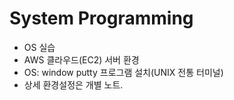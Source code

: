 # System Programming
- OS 실습
- AWS 클라우드(EC2) 서버 환경
- OS: window putty 프로그램 설치(UNIX 전통 터미널)
- 상세 환경설정은 개별 노트.